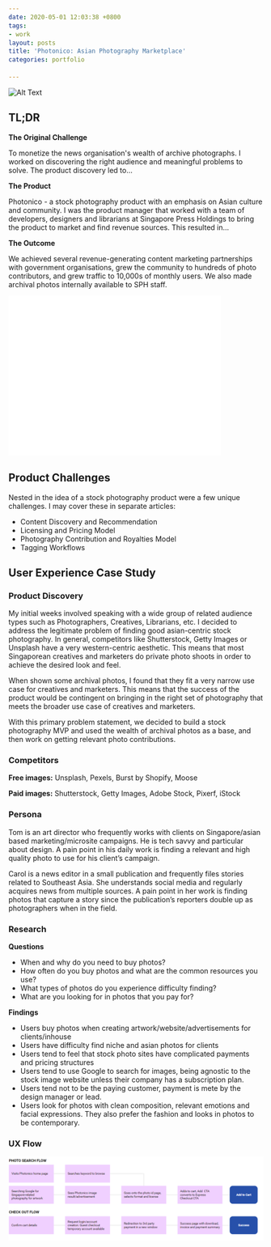 ```yaml
---
date: 2020-05-01 12:03:38 +0800
tags:
- work
layout: posts
title: 'Photonico: Asian Photography Marketplace'
categories: portfolio

---
```

![Alt Text](/uploads/photonico.gif)

## TL;DR

**The Original Challenge**

To monetize the news organisation's wealth of archive photographs. I worked on discovering the right audience and meaningful problems to solve. The product discovery led to...

**The Product**

Photonico - a stock photography product with an emphasis on Asian culture and community. I was the product manager that worked with a team of developers, designers and librarians at Singapore Press Holdings to bring the product to market and find revenue sources. This resulted in...

**The Outcome**

We achieved several revenue-generating content marketing partnerships with government organisations, grew the community to hundreds of photo contributors, and grew traffic to 10,000s of monthly users.  We also made archival photos internally available to SPH staff.

<iframe width="420" height="315" src="/uploads/photonico.mp4" frameborder="0" allowfullscreen></iframe>


## Product Challenges

Nested in the idea of a stock photography product were a few unique challenges. I may cover these in separate articles:

* Content Discovery and Recommendation
* Licensing and Pricing Model
* Photography Contribution and Royalties Model
* Tagging Workflows

## User Experience Case Study

### Product Discovery

My initial weeks involved speaking with a wide group of related audience types such as Photographers, Creatives, Librarians, etc. I decided to address the legitimate problem of finding good asian-centric stock photography. In general, competitors like Shutterstock, Getty Images or Unsplash have a very western-centric aesthetic. This means that most Singaporean creatives and marketers do private photo shoots in order to achieve the desired look and feel.

When shown some archival photos, I found that they fit a very narrow use case for creatives and marketers. This means that the success of the product would be contingent on bringing in the right set of photography that meets the broader use case of creatives and marketers.

With this primary problem statement, we decided to build a stock photography MVP and used the wealth of archival photos as a base, and then work on getting relevant photo contributions.

### Competitors

**Free images:** Unsplash, Pexels, Burst by Shopify, Moose

**Paid images:** Shutterstock, Getty Images, Adobe Stock, Pixerf, iStock

### Persona

Tom is an art director who frequently works with clients on Singapore/asian based marketing/microsite campaigns. He is tech savvy and particular about design. A pain point in his daily work is finding a relevant and high quality photo to use for his client’s campaign.

Carol is a news editor in a small publication and frequently files stories related to Southeast Asia. She understands social media and regularly acquires news from multiple sources. A pain point in her work is finding photos that capture a story since the publication’s reporters double up as photographers when in the field.

### Research

**Questions**

* When and why do you need to buy photos?
* How often do you buy photos and what are the common resources you use?
* What types of photos do you experience difficulty finding?
* What are you looking for in photos that you pay for?

**Findings**

* Users buy photos when creating artwork/website/advertisements for clients/inhouse
* Users have difficulty find niche and asian photos for clients
* Users tend to feel that stock photo sites have complicated payments and pricing structures
* Users tend to use Google to search for images, being agnostic to the stock image website unless their company has a subscription plan.
* Users tend not to be the paying customer, payment is mete by the design manager or lead.
* Users look for photos with clean composition, relevant emotions and facial expressions. They also prefer the fashion and looks in photos to be contemporary.

### UX Flow

![](/uploads/photonico-ux-flow.png)